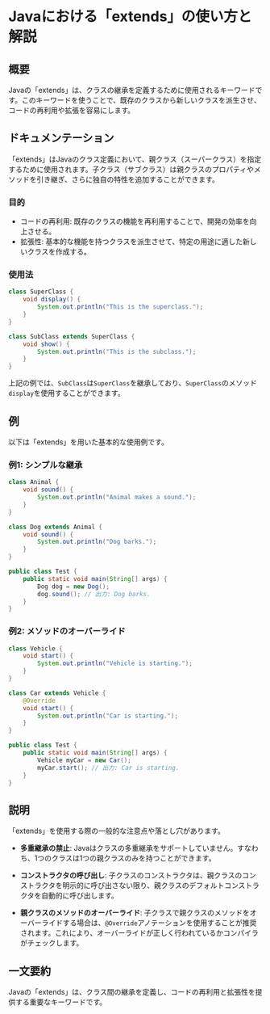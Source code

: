 <!--
Meta Description: # Javaにおける「extends」の使い方と解説 ## 概要 Javaの「extends」は、クラスの継承を定義するために使用されるキーワードです。このキーワードを使うことで、既存のクラスから新しいクラスを派生させ、コードの再利用や拡張を容易にします。 ## ドキュメンテーション 「extend...
Meta Keywords: extends, class, void, dog, system
-->

# Javaにおける「extends」の使い方と解説

## 概要
Javaの「extends」は、クラスの継承を定義するために使用されるキーワードです。このキーワードを使うことで、既存のクラスから新しいクラスを派生させ、コードの再利用や拡張を容易にします。

## ドキュメンテーション
「extends」はJavaのクラス定義において、親クラス（スーパークラス）を指定するために使用されます。子クラス（サブクラス）は親クラスのプロパティやメソッドを引き継ぎ、さらに独自の特性を追加することができます。

### 目的
- コードの再利用: 既存のクラスの機能を再利用することで、開発の効率を向上させる。
- 拡張性: 基本的な機能を持つクラスを派生させて、特定の用途に適した新しいクラスを作成する。

### 使用法
```java
class SuperClass {
    void display() {
        System.out.println("This is the superclass.");
    }
}

class SubClass extends SuperClass {
    void show() {
        System.out.println("This is the subclass.");
    }
}
```
上記の例では、`SubClass`は`SuperClass`を継承しており、`SuperClass`のメソッド`display`を使用することができます。

## 例
以下は「extends」を用いた基本的な使用例です。

### 例1: シンプルな継承
```java
class Animal {
    void sound() {
        System.out.println("Animal makes a sound.");
    }
}

class Dog extends Animal {
    void sound() {
        System.out.println("Dog barks.");
    }
}

public class Test {
    public static void main(String[] args) {
        Dog dog = new Dog();
        dog.sound(); // 出力: Dog barks.
    }
}
```

### 例2: メソッドのオーバーライド
```java
class Vehicle {
    void start() {
        System.out.println("Vehicle is starting.");
    }
}

class Car extends Vehicle {
    @Override
    void start() {
        System.out.println("Car is starting.");
    }
}

public class Test {
    public static void main(String[] args) {
        Vehicle myCar = new Car();
        myCar.start(); // 出力: Car is starting.
    }
}
```

## 説明
「extends」を使用する際の一般的な注意点や落とし穴があります。

- **多重継承の禁止**: Javaはクラスの多重継承をサポートしていません。すなわち、1つのクラスは1つの親クラスのみを持つことができます。
  
- **コンストラクタの呼び出し**: 子クラスのコンストラクタは、親クラスのコンストラクタを明示的に呼び出さない限り、親クラスのデフォルトコンストラクタを自動的に呼び出します。

- **親クラスのメソッドのオーバーライド**: 子クラスで親クラスのメソッドをオーバーライドする場合は、`@Override`アノテーションを使用することが推奨されます。これにより、オーバーライドが正しく行われているかコンパイラがチェックします。

## 一文要約
Javaの「extends」は、クラス間の継承を定義し、コードの再利用と拡張性を提供する重要なキーワードです。